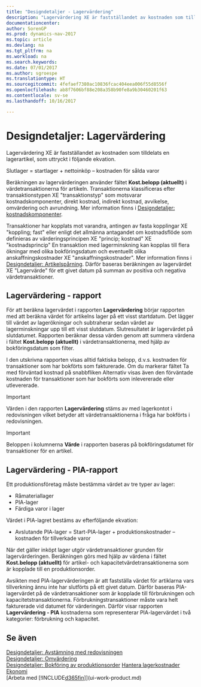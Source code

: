 ```yaml
---
title: "Designdetaljer - Lagervärdering"
description: "Lagervärdering XE är fastställandet av kostnaden som tilldelats en lagerartikel, som uttryckt i följande ekvation."
documentationcenter: 
author: SorenGP
ms.prod: dynamics-nav-2017
ms.topic: article
ms.devlang: na
ms.tgt_pltfrm: na
ms.workload: na
ms.search.keywords: 
ms.date: 07/01/2017
ms.author: sgroespe
ms.translationtype: HT
ms.sourcegitcommit: 4fefaef7380ac10836fcac404eea006f55d8556f
ms.openlocfilehash: ab8f7606bf88e208a358b90fe8a9b30460201f63
ms.contentlocale: sv-se
ms.lasthandoff: 10/16/2017

---
```

# <a name="design-details-inventory-valuation"></a>Designdetaljer: Lagervärdering
Lagervärdering XE är fastställandet av kostnaden som tilldelats en lagerartikel, som uttryckt i följande ekvation.  

Slutlager = startlager + nettoinköp – kostnaden för sålda varor  

Beräkningen av lagervärderingen använder fältet **Kost.belopp (aktuellt)** i värdetransaktionerna för artikeln. Transaktionerna klassificeras efter transaktionstypen XE "transaktionstyp" som motsvarar kostnadskomponenter, direkt kostnad, indirekt kostnad, avvikelse, omvärdering och avrundning. Mer information finns i [Designdetaljer: kostnadskomponenter](design-details-cost-components.md).  

Transaktioner har kopplats mot varandra, antingen av fasta kopplingar XE "koppling; fast" eller enligt det allmänna antagandet om kostnadsflöde som definieras av värderingsprincipen XE "princip; kostnad" XE "kostnadsprincip" En transaktion med lagerminskning kan kopplas till flera ökningar med olika bokföringsdatum och eventuellt olika anskaffningskostnader XE "anskaffningskostnader". Mer information finns i [Designdetaljer: Artikelspårning](design-details-item-application.md). Därför baseras beräkningen av lagervärdet  XE "Lagervärde" för ett givet datum på summan av positiva och negativa värdetransaktioner.  

## <a name="inventory-valuation-report"></a>Lagervärdering - rapport  
För att beräkna lagervärdet i rapporten **Lagervärdering** börjar rapporten med att beräkna värdet för artikelns lager på ett visst startdatum. Det lägger till värdet av lagerökningar och subtraherar sedan värdet av lagerminskningar upp till ett visst slutdatum. Slutresultatet är lagervärdet på slutdatumet. Rapporten beräknar dessa värden genom att summera värdena i fältet **Kost.belopp (aktuellt)** i värdetransaktionerna, med hjälp av bokföringsdatum som filter.  

I den utskrivna rapporten visas alltid faktiska belopp, d.v.s. kostnaden för transaktioner som har bokförts som fakturerade. Om du markerar fältet Ta med förväntad kostnad på snabbfliken Alternativ visas även den förväntade kostnaden för transaktioner som har bokförts som inlevererade eller utlevererade.  

> [!IMPORTANT]  
>  Värden i den rapporten **Lagervärdering** stäms av med lagerkontot i redovisningen vilket betyder att värdetransaktionerna i fråga har bokförts i redovisningen.  

> [!IMPORTANT]  
>  Beloppen i kolumnerna **Värde** i rapporten baseras på bokföringsdatumet för transaktioner för en artikel.  

## <a name="inventory-valuation---wip-report"></a>Lagervärdering - PIA-rapport  
Ett produktionsföretag måste bestämma värdet av tre typer av lager:  

* Råmateriallager  
* PIA-lager  
* Färdiga varor i lager  

Värdet i PIA-lagret bestäms av efterföljande ekvation:  

* Avslutande PIA-lager = Start-PIA-lager + produktionskostnader – kostnaden för tillverkade varor  

När det gäller inköpt lager utgör värdetransaktioner grunden för lagervärderingen. Beräkningen görs med hjälp av värdena i fältet **Kost.belopp (aktuellt)** för artikel- och kapacitetvärdetransaktionerna som är kopplade till en produktionsorder.  

Avsikten med PIA-lagervärderingen är att fastställa värdet för artiklarna vars tillverkning ännu inte har slutförts på ett givet datum. Därför baseras PIA-lagervärdet på de värdetransaktioner som är kopplade till förbrukningen och kapacitetstransaktionerna. Förbrukningstransaktioner måste vara helt fakturerade vid datumet för värderingen. Därför visar rapporten **Lagervärdering - PIA** kostnaderna som representerar PIA-lagervärdet i två kategorier: förbrukning och kapacitet.  

## <a name="see-also"></a>Se även  
[Designdetaljer: Avstämning med redovisningen](design-details-reconciliation-with-the-general-ledger.md)   
[Designdetaljer: Omvärdering](design-details-revaluation.md)   
[Designdetaljer: Bokföring av produktionsorder](design-details-production-order-posting.md)
[Hantera lagerkostnader](finance-manage-inventory-costs.md)  
[Ekonomi](finance.md)  
[Arbeta med [!INCLUDE[d365fin](includes/d365fin_md.md)]](ui-work-product.md)


